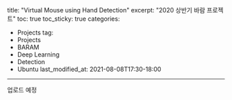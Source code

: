 title: "Virtual Mouse using Hand Detection"
excerpt: "2020 상반기 바람 프로젝트"
toc: true
toc_sticky: true
categories:
  - Projects
tag:
  - Projects
  - BARAM
  - Deep Learning
  - Detection
  - Ubuntu
last_modified_at: 2021-08-08T17:30-18:00
---

업로드 예정
